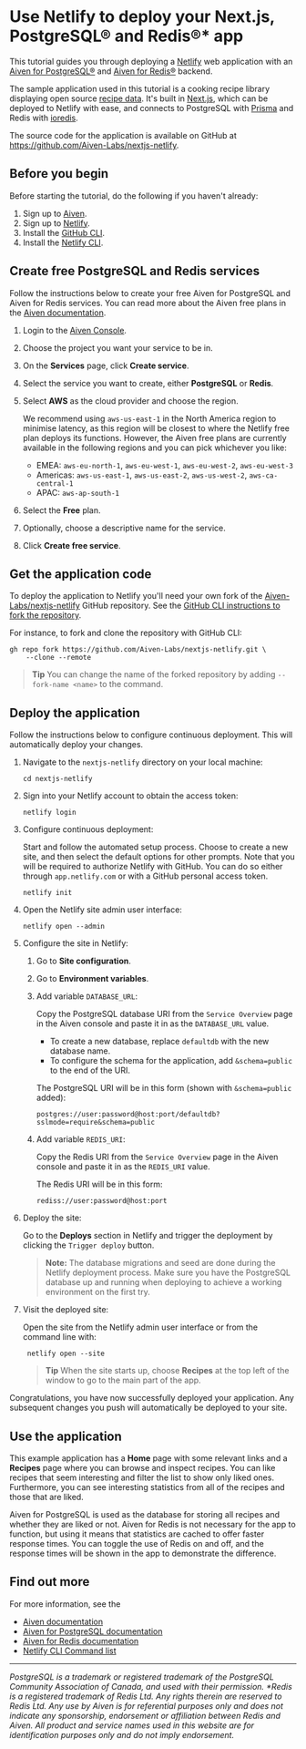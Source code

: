 # Use Netlify to deploy your Next.js, PostgreSQL® and Redis®* app

This tutorial guides you through deploying a [Netlify](https://www.netlify.com/) web application with an [Aiven for PostgreSQL®](https://aiven.io/postgresql) and [Aiven for Redis®](https://aiven.io/redis) backend.

The sample application used in this tutorial is a cooking recipe library displaying open source [recipe data](https://www.kaggle.com/datasets/thedevastator/better-recipes-for-a-better-life). It's built in [Next.js](https://nextjs.org/), which can be deployed to Netlify with ease, and connects to PostgreSQL with [Prisma](https://www.prisma.io/) and Redis with [ioredis](https://www.npmjs.com/package/ioredis).

The source code for the application is available on GitHub at https://github.com/Aiven-Labs/nextjs-netlify.

## Before you begin

Before starting the tutorial, do the following if you haven't already:

1. Sign up to [Aiven](https://console.aiven.io/signup).
1. Sign up to [Netlify](https://app.netlify.com/signup).
1. Install the [GitHub CLI](https://github.com/cli/cli#installation).
1. Install the [Netlify CLI](https://docs.netlify.com/cli/get-started/).

## Create free PostgreSQL and Redis services

Follow the instructions below to create your free Aiven for PostgreSQL and Aiven for Redis services. You can read more about the Aiven free plans in the [Aiven documentation](https://docs.aiven.io/docs/platform/concepts/free-plan).

1. Login to the [Aiven Console](https://console.aiven.io).
1. Choose the project you want your service to be in.
1. On the **Services** page, click **Create service**.
1. Select the service you want to create, either **PostgreSQL** or **Redis**.
1. Select **AWS** as the cloud provider and choose the region.

    We recommend using `aws-us-east-1` in the North America region to minimise latency, as this region will be closest to where the Netlify free plan deploys its functions. However, the Aiven free plans are currently available in the following regions and you can pick whichever you like:
    * EMEA: `aws-eu-north-1`, `aws-eu-west-1`, `aws-eu-west-2`, `aws-eu-west-3`
    * Americas: `aws-us-east-1`, `aws-us-east-2`, `aws-us-west-2`, `aws-ca-central-1`
    * APAC: `aws-ap-south-1`

1. Select the **Free** plan.
1. Optionally, choose a descriptive name for the service.
1. Click **Create free service**.

## Get the application code

To deploy the application to Netlify you'll need your own fork of the [Aiven-Labs/nextjs-netlify](https://github.com/Aiven-Labs/nextjs-netlify) GitHub repository.
See the [GitHub CLI instructions to fork the repository](https://docs.github.com/en/get-started/quickstart/fork-a-repo?tool=cli#forking-a-repository).

For instance, to fork and clone the repository with GitHub CLI:

```shell
gh repo fork https://github.com/Aiven-Labs/nextjs-netlify.git \
    --clone --remote
```

> **Tip** You can change the name of the forked repository by adding `--fork-name <name>` to the command.

## Deploy the application

Follow the instructions below to configure continuous deployment. This will automatically deploy your changes.

1. Navigate to the `nextjs-netlify` directory on your local machine:

    ```shell
    cd nextjs-netlify
    ```

1. Sign into your Netlify account to obtain the access token:

    ```shell
    netlify login
    ```

1. Configure continuous deployment:

    Start and follow the automated setup process. Choose to create a new site, and then select the default options for other prompts. Note that you will be required to authorize Netlify with GitHub. You can do so either through `app.netlify.com` or with a GitHub personal access token.

    ```shell
    netlify init
    ```

1. Open the Netlify site admin user interface:

    ```shell
    netlify open --admin
    ```

1. Configure the site in Netlify:

    1. Go to **Site configuration**.
    1. Go to **Environment variables**.
    1. Add variable `DATABASE_URL`:

        Copy the PostgreSQL database URI from the `Service Overview` page in the Aiven console and paste it in as the `DATABASE_URL` value.
        
        * To create a new database, replace `defaultdb` with the new database name.
        * To configure the schema for the application, add `&schema=public` to the end of the URI.

        The PostgreSQL URI will be in this form (shown with `&schema=public` added):
        ```
        postgres://user:password@host:port/defaultdb?sslmode=require&schema=public
        ```

    1. Add variable `REDIS_URI`:

        Copy the Redis URI from the `Service Overview` page in the Aiven console and paste it in as the `REDIS_URI` value.

        The Redis URI will be in this form:
        ```
        rediss://user:password@host:port
        ```


1. Deploy the site:

    Go to the **Deploys** section in Netlify and trigger the deployment by clicking the `Trigger deploy` button.

    > **Note:** The database migrations and seed are done during the Netlify deployment process. Make sure you have the PostgreSQL database up and running when deploying to achieve a working environment on the first try.
     
1. Visit the deployed site:

    Open the site from the Netlify admin user interface or from the command line with:

    ```shell
     netlify open --site
    ```
    
    > **Tip** When the site starts up, choose **Recipes** at the top left of the window to go to the main part of the app.

Congratulations, you have now successfully deployed your application. Any subsequent changes you push will automatically be deployed to your site.

## Use the application

This example application has a **Home** page with some relevant links and a **Recipes** page where you can browse and inspect recipes. You can like recipes that seem interesting and filter the list to show only liked ones. Furthermore, you can see interesting statistics from all of the recipes and those that are liked.

Aiven for PostgreSQL is used as the database for storing all recipes and whether they are liked or not. Aiven for Redis is not necessary for the app to function, but using it means that statistics are cached to offer faster response times. You can toggle the use of Redis on and off, and the response times will be shown in the app to demonstrate the difference.

## Find out more

For more information, see the

* [Aiven documentation](https://docs.aiven.io)
* [Aiven for PostgreSQL documentation](https://docs.aiven.io/docs/products/postgresql)
* [Aiven for Redis documentation](https://docs.aiven.io/docs/products/redis)
* [Netlify CLI Command list](https://cli.netlify.com/)

<!-- The following text does not go into the final tutorial, as the tutorial footer provides it -->

-------

*PostgreSQL is a trademark or registered trademark of the PostgreSQL Community Association of Canada, and used with their permission. \*Redis is a registered trademark of Redis Ltd. Any rights therein are reserved to Redis Ltd. Any use by Aiven is for referential purposes only and does not indicate any sponsorship, endorsement or affiliation between Redis and Aiven. All product and service names used in this website are for identification purposes only and do not imply endorsement.*
